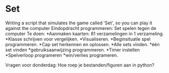 # Set
Writing a script that simulates the game called 'Set', so you can play it against the computer
Eindopdracht programmeren: Set spelen tegen de computer
Te doen:
*Aanmaken kaarten: 81 verzamelingen in 1 verzameling.
*Klasse schrijven voor vergelijken.
*Visualiseren.
*Beginsituatie spel programmeren.
*Cap set herkennen en oplossen.
*Alle sets vinden.
*één set vinden
*gebruiksaanwijzing programmeren.
*Timer instellen
*Spelverloop programeren
*win/verlies programeren.

Vragen voor donderdag:
Hoe roep je bestanden/figuren aan in python?
